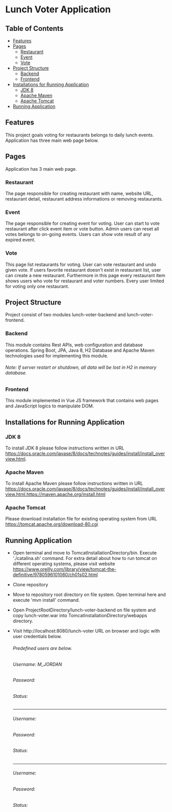 # Lunch Voter Application

## Table of Contents

  - [Features](#features)
  - [Pages](#pages)
    - [Restaurant](#restaurant)
    - [Event](#event)
    - [Vote](#vote)
  - [Project Structure](#project-structure)
    - [Backend](#backend)
    - [Frontend](#frontend)
  - [Installations for Running Application](#installations-for-running-application)
    - [JDK 8](#jdk-8)
    - [Apache Maven](#apache-maven)
    - [Apache Tomcat](#apache-tomcat)
  - [Running Application](#running-application)

## Features

This project goals voting for restaurants belongs to daily lunch events.
Application has three main web page below.

## Pages
Application has 3 main web page.

### Restaurant
The page responsible for creating restaurant with name, website URL, restaurant detail, restaurant address informations or removing restaurants.

### Event
The page responsible for creating event for voting.
User can start to vote restaurant after click event item or vote button.
Admin users can reset all votes belongs to on-going events.
Users can show vote result of any expired event.

### Vote
This page list restaurants for voting. User can vote restaurant and undo given vote.
If users favorite restaurant doesn't exist in restaurant list, user can create a new restaurant.
Furthermore in this page every restaurant item shows users who vote for restaurant and voter numbers.
Every user limited for voting only one restaurant.

## Project Structure
Project consist of two modules lunch-voter-backend and lunch-voter-frontend.

### Backend
This module contains Rest APIs, web configuration and database operations.
Spring Boot, JPA, Java 8, H2 Database and Apache Maven technologies used for implementing this module.
###### Note: If server restart or shutdown, all data will be lost in H2 in memory database.

### Frontend
This module implemented in Vue JS framework that contains web pages and JavaScript logics to manipulate DOM.

## Installations for Running Application

### JDK 8

To install JDK 8 please follow instructions written in URL https://docs.oracle.com/javase/8/docs/technotes/guides/install/install_overview.html.

### Apache Maven

To install Apache Maven please follow instructions written in URL https://docs.oracle.com/javase/8/docs/technotes/guides/install/install_overview.html.https://maven.apache.org/install.html

### Apache Tomcat

Please download installation file for existing operating system from URL https://tomcat.apache.org/download-80.cgi

## Running Application

- Open terminal and move to TomcatInstallationDirectory/bin. Execute './catalina.sh' command. For extra detail about how to run tomcat on different operating systems,  please visit website https://www.oreilly.com/library/view/tomcat-the-definitive/9780596101060/ch01s02.html

- Clone repository

- Move to repository root directory on file system. Open terminal here and execute 'mvn install' command.

- Open ProjectRootDirectory/lunch-voter-backend on file system  and copy lunch-voter.war into
  TomcatInstallationDirectory/webapps directory.

- Visit http://localhost:8080/lunch-voter URL on browser and logic with user credentials below.
  ###### Predefined users are below.
  ###### Username: M_JORDAN
  ###### Password:
  ###### Status:
  --------------
  ###### Username:
  ###### Password:
  ###### Status:
  --------------
  ###### Username:
  ###### Password:
  ###### Status:
